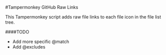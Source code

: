 #Tampermonkey GitHub Raw Links

This Tampermonkey script adds raw file links to each file icon in the file list tree.


####TODO
 - Add more specific @match
 - Add @excludes

